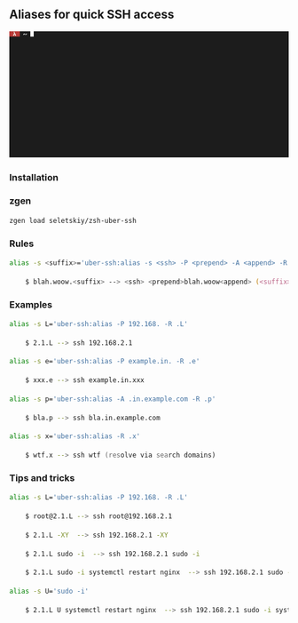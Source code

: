 ## Aliases for quick SSH access

![demo](https://raw.githubusercontent.com/seletskiy/zsh-uber-ssh/master/example.gif)

### Installation
### zgen

```zsh
zgen load seletskiy/zsh-uber-ssh
```

### Rules

```zsh
alias -s <suffix>='uber-ssh:alias -s <ssh> -P <prepend> -A <append> -R <suffix>' -->

    $ blah.woow.<suffix> --> <ssh> <prepend>blah.woow<append> (<suffix> is removed)
```

### Examples

```zsh
alias -s L='uber-ssh:alias -P 192.168. -R .L'

    $ 2.1.L --> ssh 192.168.2.1

alias -s e='uber-ssh:alias -P example.in. -R .e'

    $ xxx.e --> ssh example.in.xxx

alias -s p='uber-ssh:alias -A .in.example.com -R .p'

    $ bla.p --> ssh bla.in.example.com

alias -s x='uber-ssh:alias -R .x'

    $ wtf.x --> ssh wtf (resolve via search domains)
```

### Tips and tricks

```zsh
alias -s L='uber-ssh:alias -P 192.168. -R .L'

    $ root@2.1.L --> ssh root@192.168.2.1

    $ 2.1.L -XY  --> ssh 192.168.2.1 -XY

    $ 2.1.L sudo -i  --> ssh 192.168.2.1 sudo -i

    $ 2.1.L sudo -i systemctl restart nginx  --> ssh 192.168.2.1 sudo -i systemctl restart nginx

alias -s U='sudo -i'

    $ 2.1.L U systemctl restart nginx  --> ssh 192.168.2.1 sudo -i systemctl restart nginx
```
